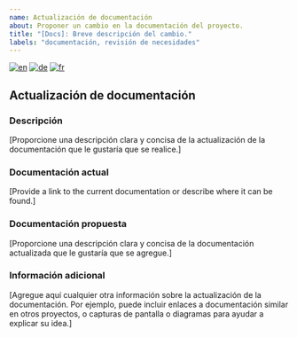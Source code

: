 ```yaml
---
name: Actualización de documentación
about: Proponer un cambio en la documentación del proyecto.
title: "[Docs]: Breve descripción del cambio."
labels: "documentación, revisión de necesidades"
---
```


[![en](https://img.shields.io/badge/lang-en-red.svg)](documentation_update.md)
[![de](https://img.shields.io/badge/lang-de-black.svg)](documentation_update.de.md)
[![fr](https://img.shields.io/badge/lang-fr-blue.svg)](documentation_update.fr.md)

## Actualización de documentación

### Descripción

[Proporcione una descripción clara y concisa de la actualización de la documentación que le gustaría que se realice.]

### Documentación actual

[Provide a link to the current documentation or describe where it can be found.]

### Documentación propuesta

[Proporcione una descripción clara y concisa de la documentación actualizada que le gustaría que se agregue.]

### Información adicional

[Agregue aquí cualquier otra información sobre la actualización de la documentación. Por ejemplo, puede incluir enlaces a documentación similar en otros proyectos, o capturas de pantalla o diagramas para ayudar a explicar su idea.]
